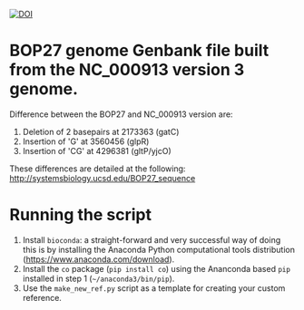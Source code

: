 [![DOI](https://zenodo.org/badge/DOI/10.5281/zenodo.1301237.svg)](https://doi.org/10.5281/zenodo.1301237)
# BOP27 genome Genbank file built from the NC_000913 version 3 genome.
Difference between the BOP27 and NC_000913 version are:  
1. Deletion of 2 basepairs at 2173363 (gatC) 
2. Insertion of 'G' at 3560456 (glpR)  
3. Insertion of 'CG' at 4296381 (gltP/yjcO)  

These differences are detailed at the following:
http://systemsbiology.ucsd.edu/BOP27_sequence

# Running the script
1. Install `bioconda`: a straight-forward and very successful way of doing this is by installing the Anaconda Python computational tools distribution (https://www.anaconda.com/download).
2. Install the `co` package (`pip install co`) using the Ananconda based `pip` installed in step 1 (`~/anaconda3/bin/pip`).
3. Use the `make_new_ref.py` script as a template for creating your custom reference.

